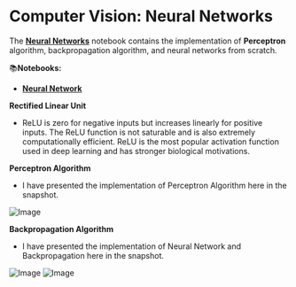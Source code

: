 # **Computer Vision: Neural Networks**

The [**Neural Networks**](https://github.com/ThinamXx/ComputerVision/blob/main/04.%20Neural%20Networks/NeuralNetworks.ipynb) notebook contains the implementation of **Perceptron** algorithm, backpropagation algorithm, and neural networks from scratch. 

📚**Notebooks:**
- [**Neural Network**](https://github.com/ThinamXx/ComputerVision/blob/main/04.%20Neural%20Networks/NeuralNetworks.ipynb)

**Rectified Linear Unit**
- ReLU is zero for negative inputs but increases linearly for positive inputs. The ReLU function is not saturable and is also extremely computationally efficient. ReLU is the most popular activation function used in deep learning and has stronger biological motivations.

**Perceptron Algorithm**
- I have presented the implementation of Perceptron Algorithm here in the snapshot.

![Image](https://github.com/ThinamXx/MachineLearning_DeepLearning/blob/main/Images/Day%2011.PNG) 

**Backpropagation Algorithm**
-  I have presented the implementation of Neural Network and Backpropagation here in the snapshot.

![Image](https://github.com/ThinamXx/MachineLearning_DeepLearning/blob/main/Images/Day%2012a.PNG)
![Image](https://github.com/ThinamXx/MachineLearning_DeepLearning/blob/main/Images/Day%2012b.PNG)
